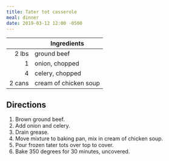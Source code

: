 ```yaml
---
title: Tater tot casserole
meal: dinner
date: 2019-03-12 12:00 -0500
---
```


|| Ingredients |
|-:|-|
2 lbs | ground beef
1 | onion, chopped
4 | celery, chopped
2 cans | cream of chicken soup

## Directions

1. Brown ground beef.
2. Add onion and celery.
3. Drain grease.
4. Move mixture to baking pan, mix in cream of chicken soup.
5. Pour frozen tater tots over top to cover.
6. Bake 350 degrees for 30 minutes, uncovered.
